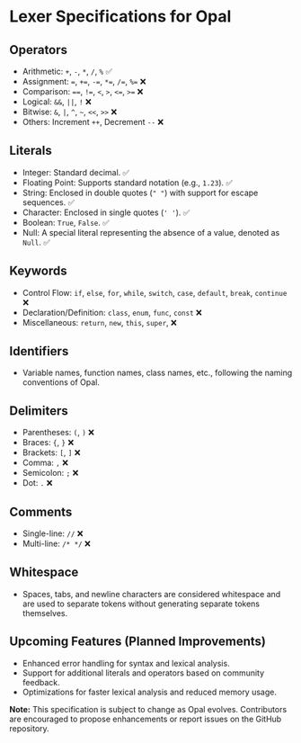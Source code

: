 # Lexer Specifications for Opal

## Operators
- Arithmetic: `+`, `-`, `*`, `/`, `%` ✅
- Assignment: `=`, `+=`, `-=`, `*=`, `/=`, `%=` ❌
- Comparison: `==`, `!=`, `<`, `>`, `<=`, `>=` ❌
- Logical: `&&`, `||`, `!` ❌
- Bitwise: `&`, `|`, `^`, `~`, `<<`, `>>` ❌
- Others: Increment `++`, Decrement `--` ❌

## Literals
- Integer: Standard decimal. ✅
- Floating Point: Supports standard notation (e.g., `1.23`). ✅
- String: Enclosed in double quotes (`" "`) with support for escape sequences. ✅
- Character: Enclosed in single quotes (`' '`). ✅
- Boolean: `True`, `False`. ✅
- Null: A special literal representing the absence of a value, denoted as `Null`. ✅

## Keywords
- Control Flow: `if`, `else`, `for`, `while`, `switch`, `case`, `default`, `break`, `continue` ❌
- Declaration/Definition: `class`, `enum`, `func`, `const` ❌
- Miscellaneous: `return`, `new`, `this`, `super`, ❌

## Identifiers
- Variable names, function names, class names, etc., following the naming conventions of Opal.

## Delimiters
- Parentheses: `(`, `)` ❌
- Braces: `{`, `}` ❌
- Brackets: `[`, `]` ❌
- Comma: `,` ❌
- Semicolon: `;` ❌
- Dot: `.` ❌

## Comments
- Single-line: `//` ❌
- Multi-line: `/* */` ❌

## Whitespace
- Spaces, tabs, and newline characters are considered whitespace and are used to separate tokens without generating separate tokens themselves.

## Upcoming Features (Planned Improvements)
- Enhanced error handling for syntax and lexical analysis.
- Support for additional literals and operators based on community feedback.
- Optimizations for faster lexical analysis and reduced memory usage.

**Note:** This specification is subject to change as Opal evolves. Contributors are encouraged to propose enhancements or report issues on the GitHub repository.
